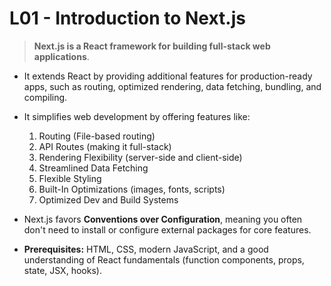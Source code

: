 # L01 - Introduction to Next.js

> **Next.js is a React framework for building full-stack web applications**.
-   It extends React by providing additional features for production-ready apps, such as routing, optimized rendering, data fetching, bundling, and compiling.
-   It simplifies web development by offering features like:

    1. Routing (File-based routing)
    2. API Routes (making it full-stack)
    3. Rendering Flexibility (server-side and client-side)
    4. Streamlined Data Fetching
    5. Flexible Styling
    6. Built-In Optimizations (images, fonts, scripts)
    7. Optimized Dev and Build Systems

-   Next.js favors **Conventions over Configuration**, meaning you often don't need to install or configure external packages for core features.
-   **Prerequisites:** HTML, CSS, modern JavaScript, and a good understanding of React fundamentals (function components, props, state, JSX, hooks).
